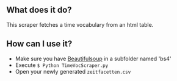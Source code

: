 ## What does it do? ##

This scraper fetches a time vocabulary from an html table.


## How can I use it? ##

* Make sure you have [Beautifulsoup](http://www.crummy.com/software/BeautifulSoup/) in a subfolder named 'bs4'
* Execute `$ Python TimeVocScraper.py`
* Open your newly generated `zeitfacetten.csv`
